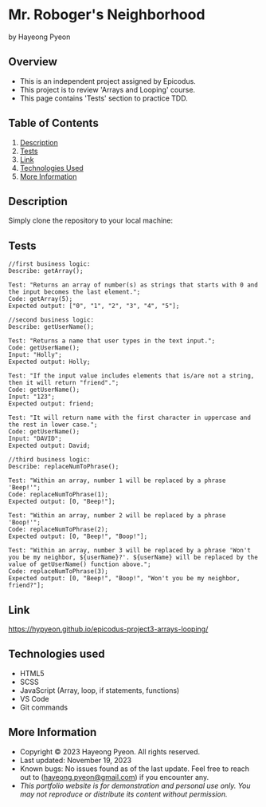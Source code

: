 # Mr. Roboger's Neighborhood
by Hayeong Pyeon

## Overview
- This is an independent project assigned by Epicodus. 
- This project is to review 'Arrays and Looping' course. 
- This page contains 'Tests' section to practice TDD. 

## Table of Contents

1. [Description](#description)
2. [Tests](#tests)
3. [Link](#link)
3. [Technologies Used](#technologies_used)
4. [More Information](#more_information)

## Description

Simply clone the repository to your local machine:

## Tests
```
//first business logic:
Describe: getArray();  
 
Test: "Returns an array of number(s) as strings that starts with 0 and the input becomes the last element.";  
Code: getArray(5);  
Expected output: ["0", "1", "2", "3", "4", "5"];  

//second business logic:
Describe: getUserName();

Test: "Returns a name that user types in the text input.";  
Code: getUserName();
Input: "Holly";  
Expected output: Holly;  

Test: "If the input value includes elements that is/are not a string, then it will return "friend".";  
Code: getUserName();
Input: "123";  
Expected output: friend;  

Test: "It will return name with the first character in uppercase and the rest in lower case.";  
Code: getUserName();
Input: "DAVID";  
Expected output: David;  

//third business logic:
Describe: replaceNumToPhrase();

Test: "Within an array, number 1 will be replaced by a phrase 'Beep!'";  
Code: replaceNumToPhrase(1);  
Expected output: [0, "Beep!"];  

Test: "Within an array, number 2 will be replaced by a phrase 'Boop!'";  
Code: replaceNumToPhrase(2);  
Expected output: [0, "Beep!", "Boop!"];  

Test: "Within an array, number 3 will be replaced by a phrase 'Won't you be my neighbor, ${userName}?'. ${userName} will be replaced by the value of getUserName() function above.";  
Code: replaceNumToPhrase(3);  
Expected output: [0, "Beep!", "Boop!", "Won't you be my neighbor, friend?"];  
```

## Link
https://hypyeon.github.io/epicodus-project3-arrays-looping/

## Technologies used
- HTML5
- SCSS
- JavaScript (Array, loop, if statements, functions)
- VS Code
- Git commands

## More Information
- Copyright © 2023 Hayeong Pyeon. All rights reserved.
- Last updated: November 19, 2023
- Known bugs: No issues found as of the last update. Feel free to reach out to (hayeong.pyeon@gmail.com) if you encounter any.
- *This portfolio website is for demonstration and personal use only. You may not reproduce or distribute its content without permission.*